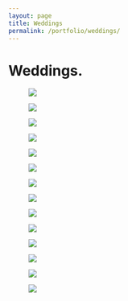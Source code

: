 ```yaml
---
layout: page
title: Weddings
permalink: /portfolio/weddings/
---
```


# Weddings.
<div class="row">
  <figure class="col-xs-6 col-sm-6 col-md-3 image-link pb-md text-cen">
    <a href="/assets/img/weddings/weddings1.jpg" rel="weddings" class="fancybox" title=""><img class="img-responsive" src="/assets/img/weddings/weddings1-thumb.jpg" /></a>
  </figure>
  <figure class="col-xs-6 col-sm-6 col-md-3 image-link pb-md">
    <a href="/assets/img/weddings/weddings2.jpg" rel="weddings" class="fancybox" title=""><img class="img-responsive" src="/assets/img/weddings/weddings2-thumb.jpg" /></a>
  </figure>
  <figure class="col-xs-6 col-sm-6 col-md-3 image-link pb-md">
    <a href="/assets/img/weddings/weddings3.jpg" rel="weddings" class="fancybox" title=""><img class="img-responsive" src="/assets/img/weddings/weddings3-thumb.jpg" /></a>
  </figure>
  <figure class="col-xs-6 col-sm-6 col-md-3 image-link pb-md">
    <a href="/assets/img/weddings/weddings4.jpg" rel="weddings" class="fancybox" title=""><img class="img-responsive" src="/assets/img/weddings/weddings4-thumb.jpg" /></a>
  </figure>
</div>

<div class="row">
  <figure class="col-xs-6 col-sm-6 col-md-3 image-link pb-md">
    <a href="/assets/img/weddings/weddings5.jpg" rel="weddings" class="fancybox" title=""><img class="img-responsive" src="/assets/img/weddings/weddings5-thumb.jpg" /></a>
  </figure>
  <figure class="col-xs-6 col-sm-6 col-md-3 image-link pb-md">
    <a href="/assets/img/weddings/weddings7.jpg" rel="weddings" class="fancybox" title=""><img class="img-responsive" src="/assets/img/weddings/weddings7-thumb.jpg" /></a>
  </figure>
  <figure class="col-xs-6 col-sm-6 col-md-3 image-link pb-md">
    <a href="/assets/img/weddings/weddings8.jpg" rel="weddings" class="fancybox" title=""><img class="img-responsive" src="/assets/img/weddings/weddings8-thumb.jpg" /></a>
  </figure>
   <figure class="col-xs-6 col-sm-6 col-md-3 image-link pb-md">
    <a href="/assets/img/weddings/weddings9.jpg" rel="weddings" class="fancybox" title=""><img class="img-responsive" src="/assets/img/weddings/weddings9-thumb.jpg" /></a>
  </figure>
</div>
<div class="row">
  <figure class="col-xs-6 col-sm-6 col-md-3 image-link pb-md">
    <a href="/assets/img/weddings/weddings10.jpg" rel="weddings" class="fancybox" title=""><img class="img-responsive" src="/assets/img/weddings/weddings10-thumb.jpg" /></a>
  </figure>
  <figure class="col-xs-6 col-sm-6 col-md-3 image-link pb-md">
    <a href="/assets/img/weddings/weddings11.jpg" rel="weddings" class="fancybox" title=""><img class="img-responsive" src="/assets/img/weddings/weddings11-thumb.jpg" /></a>
  </figure>
  <figure class="col-xs-6 col-sm-6 col-md-3 image-link pb-md">
    <a href="/assets/img/weddings/weddings12.jpg" rel="weddings" class="fancybox" title=""><img class="img-responsive" src="/assets/img/weddings/weddings12-thumb.jpg" /></a>
  </figure>
   <figure class="col-xs-6 col-sm-6 col-md-3 image-link pb-md">
    <a href="/assets/img/weddings/weddings6.jpg" rel="weddings" class="fancybox" title=""><img class="img-responsive" src="/assets/img/weddings/weddings6-thumb.jpg" /></a>
  </figure>
</div>
<div class="row">
  <figure class="col-xs-6 col-sm-6 col-md-3 image-link pb-md">
    <a href="/assets/img/weddings/weddings13.jpg" rel="weddings" class="fancybox" title=""><img class="img-responsive" src="/assets/img/weddings/weddings13-thumb.jpg" /></a>
  </figure>
  <figure class="col-xs-6 col-sm-6 col-md-3 image-link pb-md">
    <a href="/assets/img/weddings/weddings14.jpg" rel="weddings" class="fancybox" title=""><img class="img-responsive" src="/assets/img/weddings/weddings14-thumb.jpg" /></a>
  </figure>
</div>
